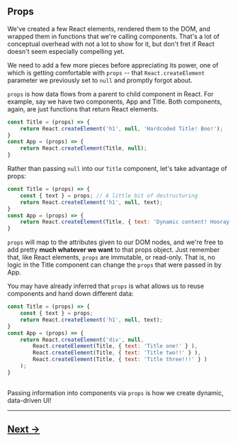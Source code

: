 ## Props

We've created a few React elements, rendered them to the DOM, and wrapped them in functions that we're calling components. That's a lot of conceptual overhead with not a lot to show for it, but don't fret if React doesn't seem especially compelling yet.

We need to add a few more pieces before appreciating its power, one of which is getting comfortable with `props` -- that `React.createElement` parameter we previously set to `null` and promptly forgot about.

`props` is how data flows from a parent to child component in React. For example, say we have two components, App and Title. Both components, again, are just functions that return React elements.
```js
const Title = (props) => {
    return React.createElement('h1', null, 'Hardcoded Title! Boo!');
}
const App = (props) => {
    return React.createElement(Title, null);
}
```
Rather than passing `null` into our `Title` component, let's take advantage of props:
```js
const Title = (props) => {
    const { text } = props; // A little bit of destructuring
    return React.createElement('h1', null, text);
}
const App = (props) => {
    return React.createElement(Title, { text: 'Dynamic content! Hooray!' } );
}
```
`props` will map to the attributes given to our DOM nodes, and we're free to add pretty __much whatever we want__ to that props object. Just remember that, like React elements, `props` are immutable, or read-only. That is, no logic in the Title component can change the `props` that were passed in by App.

You may have already inferred that `props` is what allows us to reuse components and hand down different data:
```js
const Title = (props) => {
    const { text } = props;
    return React.createElement('h1', null, text);
}
const App = (props) => {
    return React.createElement('div', null,
        React.createElement(Title, { text: 'Title one!' } ),
        React.createElement(Title, { text: 'Title two!!' } ),
        React.createElement(Title, { text: 'Title three!!!' } )
    );
}
  
```
Passing information into components via `props` is how we create dynamic, data-driven UI!

---

## [Next ->](../01.Lessons/07.Functional101.md)